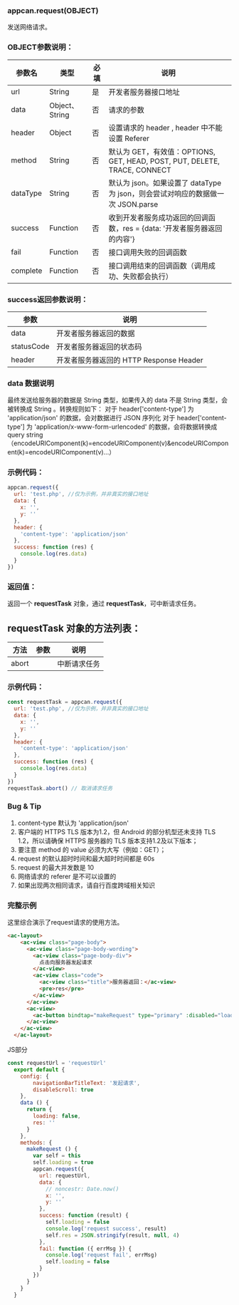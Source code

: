 ### appcan.request(OBJECT)

发送网络请求。

### OBJECT参数说明：

|参数名	|类型	|必填	|说明|
|---|----|----|---|
|url|	String|	是|	开发者服务器接口地址|
|data	|Object、String	|否|	请求的参数|
|header	|Object	|否	|设置请求的 header , header 中不能设置 Referer|
|method	|String	|否	|默认为 GET，有效值：OPTIONS, GET, HEAD, POST, PUT, DELETE, TRACE, CONNECT|
|dataType|	String|	否|	默认为 json。如果设置了 dataType 为 json，则会尝试对响应的数据做一次 JSON.parse|
|success	|Function|	否|	收到开发者服务成功返回的回调函数，res = {data: '开发者服务器返回的内容'}|
|fail	|Function|	否	|接口调用失败的回调函数|
|complete|	Function	|否|	接口调用结束的回调函数（调用成功、失败都会执行）|

### success返回参数说明：

|参数	|说明|
|---|---|
|data|	开发者服务器返回的数据|
|statusCode|	开发者服务器返回的状态码|
|header	|开发者服务器返回的 HTTP Response Header|


### data 数据说明

最终发送给服务器的数据是 String 类型，如果传入的 data 不是 String 类型，会被转换成 String 。转换规则如下：
对于 header['content-type'] 为 'application/json' 的数据，会对数据进行 JSON 序列化
对于 header['content-type'] 为 'application/x-www-form-urlencoded' 的数据，会将数据转换成 query string （encodeURIComponent(k)=encodeURIComponent(v)&encodeURIComponent(k)=encodeURIComponent(v)...）

### 示例代码：

```javascript
appcan.request({
  url: 'test.php', //仅为示例，并非真实的接口地址
  data: {
    x: '',
    y: ''
  },
  header: {
    'content-type': 'application/json'
  },
  success: function (res) {
    console.log(res.data)
  }
})
```

### 返回值：

返回一个 **requestTask** 对象，通过 **requestTask**，可中断请求任务。

## requestTask 对象的方法列表：

|方法|	参数	|说明|
|----|----|---|
|abort|		|中断请求任务|

### 示例代码：

```javascript
const requestTask = appcan.request({
  url: 'test.php', //仅为示例，并非真实的接口地址
  data: {
    x: '',
    y: ''
  },
  header: {
    'content-type': 'application/json'
  },
  success: function (res) {
    console.log(res.data)
  }
})
requestTask.abort() // 取消请求任务
```


### Bug & Tip
1. content-type 默认为 'application/json'
2. 客户端的 HTTPS TLS 版本为1.2，但 Android 的部分机型还未支持 TLS 1.2，所以请确保 HTTPS 服务器的 TLS 版本支持1.2及以下版本；
3. 要注意 method 的 value 必须为大写（例如：GET）；
4. request 的默认超时时间和最大超时时间都是 60s
5. request 的最大并发数是 10
6. 网络请求的 referer 是不可以设置的
7. 如果出现两次相同请求，请自行百度跨域相关知识

### 完整示例

这里综合演示了request请求的使用方法。

````html
<ac-layout>
    <ac-view class="page-body">
      <ac-view class="page-body-wording">
        <ac-view class="page-body-div">
          点击向服务器发起请求
        </ac-view>
        <ac-view class="code">
          <ac-view class="title">服务器返回：</ac-view>
          <pre>res</pre>
        </ac-view>
      </ac-view>
      <ac-view>
        <ac-button bindtap="makeRequest" type="primary" :disabled="loading" :loading="loading">request</ac-button>
      </ac-view>
    </ac-view>
  </ac-layout>
````


JS部分

```javascript
const requestUrl = 'requestUrl'
  export default {
    config: {
        navigationBarTitleText: '发起请求',
        disableScroll: true
    },
    data () {
      return {
        loading: false,
        res: ''
      }
    },
    methods: {
      makeRequest () {
        var self = this
        self.loading = true
        appcan.request({
          url: requestUrl,
          data: {
            // noncestr: Date.now()
            x: '',
            y: ''
          },
          success: function (result) {
            self.loading = false
            console.log('request success', result)
            self.res = JSON.stringify(result, null, 4)
          },
          fail: function ({ errMsg }) {
            console.log('request fail', errMsg)
            self.loading = false
          }
        })
      }
    }
  }
```

